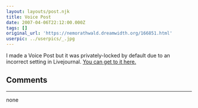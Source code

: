 ```yaml
---
layout: layouts/post.njk
title: Voice Post
date: 2007-04-06T22:12:00.000Z
tags: []
original_url: 'https://nemorathwald.dreamwidth.org/166851.html'
userpic: ../userpics/_.jpg
---
```

I made a Voice Post but it was privately-locked by default due to an incorrect setting in Livejournal. [You can get to it here.](http://matt-arnold.livejournal.com/175231.html)

## Comments

---

none
